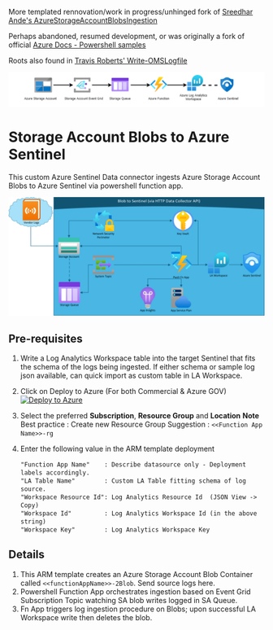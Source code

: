 More templated rennovation/work in progress/unhinged fork of
[Sreedhar Ande's AzureStorageAccountBlobsIngestion](https://github.com/sreedharande/AzureStorageAccountBlobsIngestion)

Perhaps abandoned, resumed development, or was originally a fork of official
[Azure Docs - Powershell samples](https://github.com/Azure/azure-docs-powershell-samples/blob/master/storage/post-storage-logs-to-log-analytics/PostStorageLogs2LogAnalytics.ps1)

Roots also found in [Travis Roberts' Write-OMSLogfile](https://github.com/tsrob50/LogAnalyticsAPIFunction/tree/master)

![Log Ingestion Flow](./images/LogsIngestionFlow.PNG)
# Storage Account Blobs to Azure Sentinel
This custom Azure Sentinel Data connector ingests Azure Storage Account Blobs to Azure Sentinel via powershell function app.

![Log Ingetsion Flow](./images/Flow.PNG)

## **Pre-requisites**
1. Write a Log Analytics Workspace table into the target Sentinel that fits the schema of the logs being ingested. If either schema or sample log json available, can quick import as custom table in LA Workspace.

2. Click on Deploy to Azure (For both Commercial & Azure GOV)
[![Deploy to Azure](https://aka.ms/deploytoazurebutton)](https://portal.azure.com/#create/Microsoft.Template/uri/https%3A%2F%2Fraw.githubusercontent.com%2FMfMpEng%2FAzureStorageAccountBlobsIngestion%2Frefs%2Fheads%2Fmain%2Fazuredeploy.json)

3. Select the preferred **Subscription**, **Resource Group** and **Location**
   **Note**
   Best practice : Create new Resource Group
   Suggestion    : ```<<Function App Name>>-rg```

4. Enter the following value in the ARM template deployment
	```
	"Function App Name"    : Describe datasource only - Deployment labels accordingly.
	"LA Table Name"        : Custom LA Table fitting schema of log source.
	"Workspace Resource Id": Log Analytics Resource Id​  (JSON View -> Copy)
	"Workspace Id"         : Log Analytics Workspace Id​ (in the above string)
	"Workspace Key"        : Log Analytics Workspace Key
	```

## Details
1. This ARM template creates an Azure Storage Account Blob Container called ```<<functionAppName>>-2Blob```. Send source logs here.
2. Powershell Function App orchestrates ingestion based on Event Grid Subscription Topic watching SA blob writes logged in SA Queue.
3. Fn App triggers log ingestion procedure on Blobs; upon successful LA Workspace write then deletes the blob.
